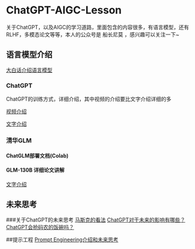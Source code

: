 # ChatGPT-AIGC-Lesson
关于ChatGPT，以及AIGC的学习道路，里面包含的内容很多，有语言模型，还有RLHF，多模态论文等等，本人的公众号是 船长尼莫 ，感兴趣可以关注一下~

## 语言模型介绍
[大白话介绍语言模型](https://zhuanlan.zhihu.com/p/616900693)

### ChatGPT
ChatGPT的训练方式，详细介绍，其中视频的介绍要比文字介绍详细的多

[视频介绍](https://www.zhihu.com/zvideo/1622015815397568512)

[文字介绍](https://mp.weixin.qq.com/s?__biz=Mzg4NzcxNzM0Mg==&mid=2247484249&idx=1&sn=9f553fbc649ae8999bef699157df132f&chksm=cf876fe8f8f0e6fe674b8f990e7cf06f417887138cc60e04e1e85116ddf0294ba2b041e9cf6d&token=533251867&lang=zh_CN#rd)

### 清华GLM
#### ChatGLM部署文档(Colab)

#### GLM-130B 详细论文讲解
[文字介绍](https://zhuanlan.zhihu.com/p/617701482)


## 未来思考
###关于ChatGPT的未来思考
[马斯克的看法](https://zhuanlan.zhihu.com/p/613730825)
[ChatGPT对于未来的影响有哪些？](https://mp.weixin.qq.com/s?__biz=Mzg4NzcxNzM0Mg==&mid=2247484263&idx=1&sn=f2b233ec8e977862775676ca78ad36fc&chksm=cf876fd6f8f0e6c09d9f0b07e6d18f4350a906359d74d1fde5c4e5fa5f242980b30921e56e3f&token=533251867&lang=zh_CN#rd)
[ChatGPT会抢码农的饭碗吗？](https://mp.weixin.qq.com/s?__biz=Mzg4NzcxNzM0Mg==&mid=2247484205&idx=1&sn=8f68d3a78f066247a19971e2bfa16adc&chksm=cf876f9cf8f0e68a8f0db7b06ce2178946c64689504a565870f93dac711cd11a600c29a81924&token=533251867&lang=zh_CN#rd)


##提示工程
[Prompt Engineering介绍和未来思考](https://zhuanlan.zhihu.com/p/593485398)


